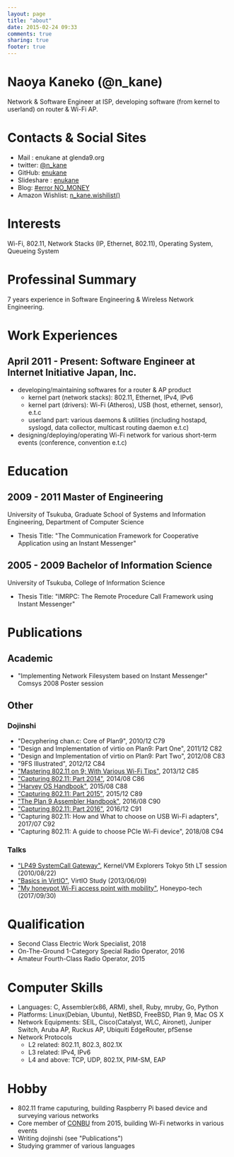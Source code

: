 ```yaml
---
layout: page
title: "about"
date: 2015-02-24 09:33
comments: true
sharing: true
footer: true
---
```


# Naoya Kaneko (@n_kane)

Network & Software Engineer at ISP, developing software (from kernel to userland) on router & Wi-Fi AP.

# Contacts & Social Sites

- Mail : enukane at glenda9.org
- twitter: [@n_kane](https://twitter.com/n_kane)
- GitHub: [enukane](https://github.com/enukane)
- Slideshare : [enukane](https://www.slideshare.net/enukane)
- Blog: [#error NO_MONEY](http://enukane.github.io)
- Amazon Wishlist: [n_kane.wishilist()](http://amzn.asia/cpEmTRF)

# Interests

Wi-Fi, 802.11, Network Stacks (IP, Ethernet, 802.11), Operating System, Queueing System


# Professinal Summary

7 years experience in Software Engineering & Wireless Network Engineering.


# Work Experiences

## April 2011 - Present:  Software Engineer at Internet Initiative Japan, Inc.

- developing/maintaining softwares for a router & AP product
  - kernel part (network stacks): 802.11, Ethernet, IPv4, IPv6
  - kernel part (drivers): Wi-Fi (Atheros), USB (host, ethernet, sensor), e.t.c
  - userland part: various daemons & utilities (including hostapd, syslogd, data collector, multicast routing daemon e.t.c)
- designing/deploying/operating Wi-Fi network for various short-term events (conference, convention e.t.c)



# Education

## 2009 - 2011 Master of Engineering

University of Tsukuba, Graduate School of Systems and Information Engineering, Department of Computer Science

- Thesis Title: "The Communication Framework for Cooperative Application using an Instant Messenger"

## 2005 - 2009 Bachelor of Information Science

University of Tsukuba, College of Information Science

- Thesis Title: "IMRPC: The Remote Procedure Call Framework using Instant Messenger"


# Publications

## Academic

- "Implementing Network Filesystem based on Instant Messenger" Comsys 2008 Poster session


## Other
### Dojinshi

- "Decyphering chan.c: Core of Plan9", 2010/12 C79
- "Design and Implementation of virtio on Plan9: Part One", 2011/12 C82
- "Design and Implementation of virtio on Plan9: Part Two", 2012/08 C83
- "9FS Illustrated", 2012/12 C84
- ["Mastering 802.11 on 9; With Various Wi-Fi Tips"](https://github.com/enukane/c85book), 2013/12 C85
- ["Capturing 802.11: Part 2014"](https://github.com/enukane/c86book), 2014/08 C86
- ["Harvey OS Handbook"](https://github.com/enukane/c88-harvey-os-book), 2015/08 C88
- ["Capturing 802.11: Part 2015"](https://github.com/enukane/comiket89-wlan-survey-book), 2015/12 C89
- ["The Plan 9 Assembler Handbook"](https://github.com/enukane/c90-plan9-assembler-handbook), 2016/08 C90
- ["Capturing 802.11: Part 2016"](https://github.com/enukane/c91-capturing-80211-2016), 2016/12 C91
- "Capturing 802.11: How and What to choose on USB Wi-Fi adapters", 2017/07 C92
- "Capturing 802.11: A guide to choose PCIe Wi-Fi device", 2018/08 C94

### Talks

- ["LP49 SystemCall Gateway"](https://www.slideshare.net/enukane/lp49), Kernel/VM Explorers Tokyo 5th LT session (2010/08/22)
- ["Basics in VirtIO"](https://www.slideshare.net/enukane/virtio-study), VirtIO Study (2013/06/09)
- ["My honeypot Wi-Fi access point with mobility"](https://www.slideshare.net/enukane/lan-80310301), Honeypo-tech (2017/09/30)

# Qualification

- Second Class Electric Work Specialist, 2018
- On-The-Ground 1-Category Special Radio Operator, 2016
- Amateur Fourth-Class Radio Operator, 2015

# Computer Skills

- Languages: C, Assembler(x86, ARM), shell, Ruby, mruby, Go, Python
- Platforms: Linux(Debian, Ubuntu), NetBSD, FreeBSD, Plan 9, Mac OS X
- Network Equipments: SEIL, Cisco(Catalyst, WLC, Aironet), Juniper Switch, Aruba AP, Ruckus AP, Ubiquiti EdgeRouter, pfSense
- Network Protocols
  - L2 related: 802.11, 802.3, 802.1X
  - L3 related: IPv4, IPv6
  - L4 and above: TCP, UDP, 802.1X, PIM-SM, EAP

# Hobby

- 802.11 frame caputuring, building Raspberry Pi based device and surveying various networks
- Core member of [CONBU](http://conbu.net) from 2015, building Wi-Fi networks in various events
- Writing dojinshi (see "Publications")
- Studying grammer of various languages
